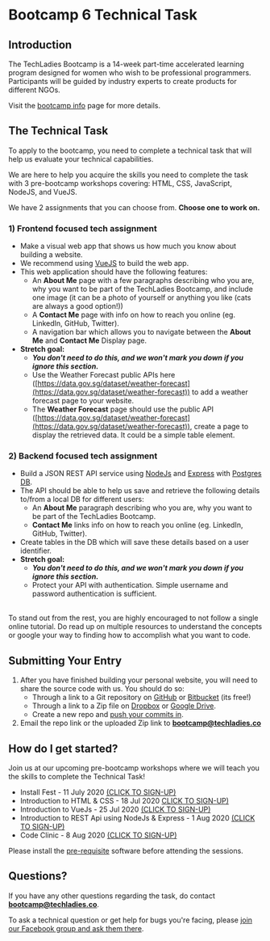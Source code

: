 # Bootcamp 6 Technical Task

## Introduction

The TechLadies Bootcamp is a 14-week part-time accelerated learning program designed for women who wish to be professional programmers. Participants will be guided by industry experts to create products for different NGOs.

Visit the [bootcamp info](http://www.techladies.co/bootcamp-6) page for more details.

## The Technical Task

To apply to the bootcamp, you need to complete a technical task that will help us evaluate your technical capabilities.

We are here to help you acquire the skills you need to complete the task with 3 pre-bootcamp workshops covering: HTML, CSS, JavaScript, NodeJS, and VueJS.

We have 2 assignments that you can choose from. **Choose one to work on.**

### 1) Frontend focused tech assignment

* Make a visual web app that shows us how much you know about building a website.
* We recommend using [VueJS](https://vuejs.org/) to build the web app.
* This web application should have the following features:
    * An **About Me** page with a few paragraphs describing who you are, why you want to be part of the TechLadies Bootcamp, and include one image (it can be a photo of yourself or anything you like (cats are always a good option!))
    * A **Contact Me** page with info on how to reach you online (eg. LinkedIn, GitHub, Twitter).
    * A navigation bar which allows you to navigate between the **About Me** and **Contact Me** Display page.
* **Stretch goal:**
    * ***You don't need to do this, and we won't mark you down if you ignore this section.***
    * Use the Weather Forecast public APIs here ([https://data.gov.sg/dataset/weather-forecast](https://data.gov.sg/dataset/weather-forecast)) to add a weather forecast page to your website.
    * The **Weather Forecast** page should use the public API ([https://data.gov.sg/dataset/weather-forecast](https://data.gov.sg/dataset/weather-forecast)), create a page to display the retrieved data. It could be a simple table element.

### 2) Backend focused tech assignment

* Build a JSON REST API service using [NodeJs](https://nodejs.org/en/) and [Express](https://expressjs.com/) with [Postgres DB](https://www.postgresql.org/).
* The API should be able to help us save and retrieve the following details to/from a local DB for different users:
    * An **About Me** paragraph describing who you are, why you want to be part of the TechLadies Bootcamp.
    * **Contact Me** links info on how to reach you online (eg. LinkedIn, GitHub, Twitter).
* Create tables in the DB which will save these details based on a user identifier.
* **Stretch goal:**
    * ***You don't need to do this, and we won't mark you down if you ignore this section.***
    * Protect your API with authentication. Simple username and password authentication is sufficient.

<br>
To stand out from the rest, you are highly encouraged to not follow a single online tutorial. Do read up on multiple resources to understand the concepts or google your way to finding how to accomplish what you want to code.

## Submitting Your Entry

1. After you have finished building your personal website, you will need to share the source code with us. You should do so:
    * Through a link to a Git repository on [GitHub](https://github.com) or [Bitbucket](https://bitbucket.com) (its free!)
    * Through a link to a Zip file on [Dropbox](https://dropbox.com) or [Google Drive](https://drive.google.com).
    * Create a new repo and [push your commits in](https://help.github.com/en/articles/pushing-commits-to-a-remote-repository).
2. Email the repo link or the uploaded Zip link to <b>[bootcamp@techladies.co](mailto:bootcamp@techladies.co)</b>

## How do I get started?

Join us at our upcoming pre-bootcamp workshops where we will teach you the skills to complete the Technical Task!

* Install Fest - 11 July 2020 [(CLICK TO SIGN-UP)](https://www.eventbrite.sg/e/techladies-bootcamp-2020-install-fest-tickets-112214029182?utm-medium=discovery&utm-campaign=social&utm-content=attendeeshare&aff=escb&utm-source=cp&utm-term=listing)
* Introduction to HTML & CSS - 18 Jul 2020 [CLICK TO SIGN-UP)](https://www.eventbrite.sg/e/introduction-to-html-css-tickets-112224115350?utm-medium=discovery&utm-campaign=social&utm-content=attendeeshare&aff=escb&utm-source=cp&utm-term=listing)
* Introduction to VueJs - 25 Jul 2020 [(CLICK TO SIGN-UP)](https://www.eventbrite.sg/e/introduction-to-vuejs-tickets-112224911732?utm-medium=discovery&utm-campaign=social&utm-content=attendeeshare&aff=escb&utm-source=cp&utm-term=listing)
* Introduction to REST Api using NodeJs & Express - 1 Aug 2020 [(CLICK TO SIGN-UP)](https://www.eventbrite.sg/e/introduction-to-rest-api-using-nodejs-express-tickets-112225473412?utm-medium=discovery&utm-campaign=social&utm-content=attendeeshare&aff=escb&utm-source=cp&utm-term=listing)
* Code Clinic - 8 Aug 2020 [(CLICK TO SIGN-UP)](https://www.eventbrite.sg/e/techladies-pre-bootcamp-code-clinic-tickets-112226013026)

Please install the [pre-requisite](pre_requisite_software.md) software before attending the sessions.

## Questions?

If you have any other questions regarding the task, do contact <b>[bootcamp@techladies.co](mailto:bootcamp@techladies.co)</b>.

To ask a technical question or get help for bugs you're facing, please [join our Facebook group and ask them there](https://www.facebook.com/groups/techladiescode).
